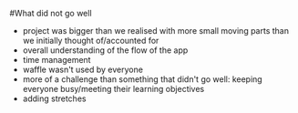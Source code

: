 #What did not go well

- project was bigger than we realised with more small moving parts than we initially thought of/accounted for
- overall understanding of the flow of the app
- time management
- waffle wasn't used by everyone
- more of a challenge than something that didn't go well: keeping everyone busy/meeting their learning objectives
- adding stretches